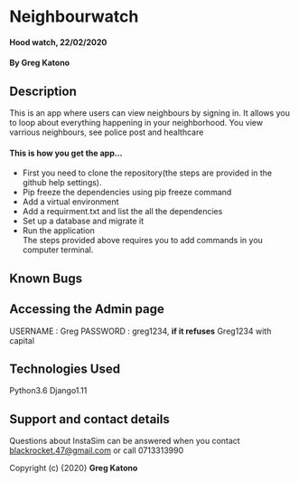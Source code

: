 # Neighbourwatch
#### Hood watch, 22/02/2020
#### By **Greg Katono**
## Description
This is an app where users can view neighbours by signing in. It allows you to loop about everything happening in your neighborhood. You view varrious neighbours, see police post and healthcare
#### This is how you get the app...
* First you need to clone the repository(the steps are provided in the github help settings).
* Pip freeze the dependencies using pip freeze command
* Add a virtual environment 
* Add a requirment.txt and list the all the dependencies
* Set up a database and migrate it
* Run the application        
The steps provided above requires you to add commands in you computer terminal.

## Known Bugs


## Accessing the Admin page 
USERNAME : Greg
PASSWORD : greg1234, **if it refuses** Greg1234 with capital
## Technologies Used
Python3.6
Django1.11
## Support and contact details
Questions about InstaSim can be answered when you contact blackrocket.47@gmail.com or call 0713313990

Copyright (c) {2020} **Greg Katono**